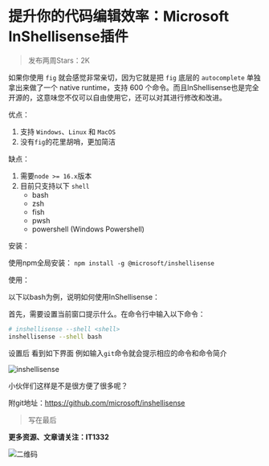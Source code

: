 <!--
 * @Author: 钱巍
 * @Date: 2023-11-09 15:14:34
 * @LastEditTime: 2023-11-09 16:20:30
 * @LastEditors: 钱巍
 * @Description: Shell 的小插件：Inshellisense
 * @FilePath: \v2-testd:\wei.qian\projectCode\MyMedia\mediaArticle\tools\20231109-inshellisenes.md
 * @git：https://github.com/microsoft/inshellisense
 * 没有理想，何必远方。
-->

# 提升你的代码编辑效率：Microsoft InShellisense插件 

> 发布两周Stars：2K

如果你使用 `fig` 就会感觉非常亲切，因为它就是把 `fig` 底层的 `autocomplete` 单独拿出来做了一个 native runtime，支持 600 个命令。而且InShellisense也是完全开源的，这意味您不仅可以自由使用它，还可以对其进行修改和改进。

优点：

1. 支持 `Windows`、`Linux` 和 `MacOS` 
2. 没有`fig`的花里胡哨，更加简洁

缺点：

1. 需要`node >= 16.x`版本 
2. 目前只支持以下 `shell`
   - bash
   - zsh
   - fish
   - pwsh
   - powershell (Windows Powershell)

安装：

使用npm全局安装：
`npm install -g @microsoft/inshellisense`

使用：

以下以bash为例，说明如何使用InShellisense：

首先，需要设置当前窗口提示什么。在命令行中输入以下命令：

```bash
# inshellisense --shell <shell>
inshellisense --shell bash
```
设置后 看到如下界面 例如输入`git`命令就会提示相应的命令和命令简介

![inshellisense](https://cdn.jsdelivr.net/gh/it1332/mediaArticleImages@main/tools/1699516548012.png)

小伙伴们这样是不是很方便了很多呢？

附git地址：https://github.com/microsoft/inshellisense

>写在最后

**更多资源、文章请关注：IT1332**

![二维码](https://cdn.jsdelivr.net/gh/it1332/mediaArticleImages@main/wx-gzh/it1332_wx-login_b.png)












